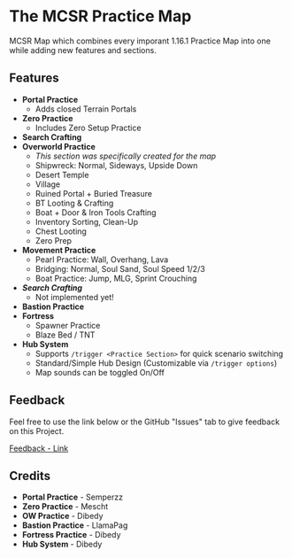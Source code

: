 # The MCSR Practice Map

MCSR Map which combines every imporant 1.16.1 Practice Map into one while adding new features and sections.

## Features
- **Portal Practice**
  - Adds closed Terrain Portals
- **Zero Practice**
  - Includes Zero Setup Practice
- **Search Crafting**
- **Overworld Practice**
  - *This section was specifically created for the map*
  - Shipwreck: Normal, Sideways, Upside Down
  - Desert Temple
  - Village
  - Ruined Portal + Buried Treasure
  - BT Looting & Crafting
  - Boat + Door & Iron Tools Crafting
  - Inventory Sorting, Clean-Up
  - Chest Looting
  - Zero Prep
- **Movement Practice**
  - Pearl Practice: Wall, Overhang, Lava
  - Bridging: Normal, Soul Sand, Soul Speed 1/2/3
  - Boat Practice: Jump, MLG, Sprint Crouching
- ***Search Crafting***
  - Not implemented yet!
- **Bastion Practice**
- **Fortress** 
  - Spawner Practice
  - Blaze Bed / TNT
- **Hub System**
  - Supports `/trigger <Practice Section>` for quick scenario switching
  - Standard/Simple Hub Design (Customizable via `/trigger options`)
  - Map sounds can be toggled On/Off

## Feedback
Feel free to use the link below or the GitHub "Issues" tab to give feedback on this Project. 

[Feedback - Link](https://www.surveymonkey.com/r/YTMFP3J)

## Credits
- **Portal Practice** - Semperzz
- **Zero Practice** - Mescht
- **OW Practice** - Dibedy
- **Bastion Practice** - LlamaPag
- **Fortress Practice** - Dibedy
- **Hub System** - Dibedy
